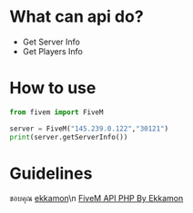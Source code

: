 # What can api do?
 - Get Server Info
 - Get Players Info

# How to use
```python
from fivem import FiveM

server = FiveM("145.239.0.122","30121")
print(server.getServerInfo())
```

# Guidelines
ขอบคุณ [ekkamon](https://github.com/ekkamon)\n
[FiveM API PHP By Ekkamon](https://github.com/ekkamon/FiveM-API-PHP)
